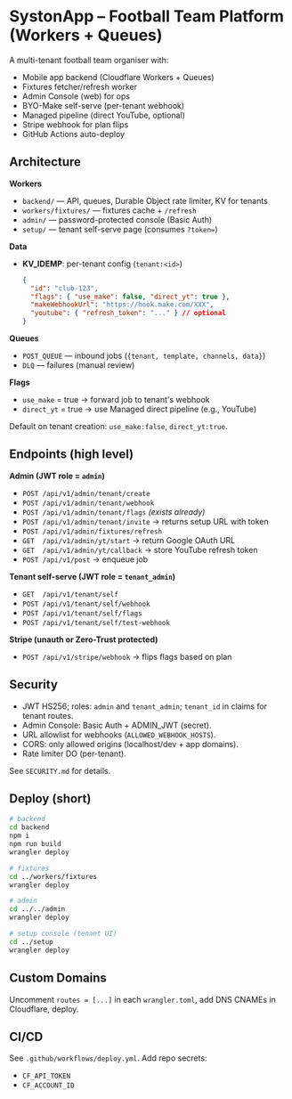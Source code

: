 # SystonApp – Football Team Platform (Workers + Queues)

A multi-tenant football team organiser with:
- Mobile app backend (Cloudflare Workers + Queues)
- Fixtures fetcher/refresh worker
- Admin Console (web) for ops
- BYO-Make self-serve (per-tenant webhook)
- Managed pipeline (direct YouTube, optional)
- Stripe webhook for plan flips
- GitHub Actions auto-deploy

## Architecture

**Workers**
- `backend/` — API, queues, Durable Object rate limiter, KV for tenants
- `workers/fixtures/` — fixtures cache + `/refresh`
- `admin/` — password-protected console (Basic Auth)
- `setup/` — tenant self-serve page (consumes `?token=`)

**Data**
- **KV_IDEMP**: per-tenant config (`tenant:<id>`)
  ```json
  {
    "id": "club-123",
    "flags": { "use_make": false, "direct_yt": true },
    "makeWebhookUrl": "https://hook.make.com/XXX",
    "youtube": { "refresh_token": "..." } // optional
  }
  ```

**Queues**
- `POST_QUEUE` — inbound jobs (`{tenant, template, channels, data}`)
- `DLQ` — failures (manual review)

**Flags**
- `use_make` = true → forward job to tenant's webhook
- `direct_yt` = true → use Managed direct pipeline (e.g., YouTube)

Default on tenant creation: `use_make:false`, `direct_yt:true`.

## Endpoints (high level)

**Admin (JWT role = `admin`)**
- `POST /api/v1/admin/tenant/create`
- `POST /api/v1/admin/tenant/webhook`
- `POST /api/v1/admin/tenant/flags` *(exists already)*
- `POST /api/v1/admin/tenant/invite` → returns setup URL with token
- `POST /api/v1/admin/fixtures/refresh`
- `GET  /api/v1/admin/yt/start` → return Google OAuth URL
- `GET  /api/v1/admin/yt/callback` → store YouTube refresh token
- `POST /api/v1/post` → enqueue job

**Tenant self-serve (JWT role = `tenant_admin`)**
- `GET  /api/v1/tenant/self`
- `POST /api/v1/tenant/self/webhook`
- `POST /api/v1/tenant/self/flags`
- `POST /api/v1/tenant/self/test-webhook`

**Stripe (unauth or Zero-Trust protected)**
- `POST /api/v1/stripe/webhook` → flips flags based on plan

## Security

- JWT HS256; roles: `admin` and `tenant_admin`; `tenant_id` in claims for tenant routes.
- Admin Console: Basic Auth + ADMIN_JWT (secret).
- URL allowlist for webhooks (`ALLOWED_WEBHOOK_HOSTS`).
- CORS: only allowed origins (localhost/dev + app domains).
- Rate limiter DO (per-tenant).

See `SECURITY.md` for details.

## Deploy (short)

```bash
# backend
cd backend
npm i
npm run build
wrangler deploy

# fixtures
cd ../workers/fixtures
wrangler deploy

# admin
cd ../../admin
wrangler deploy

# setup console (tenant UI)
cd ../setup
wrangler deploy
```

## Custom Domains

Uncomment `routes = [...]` in each `wrangler.toml`, add DNS CNAMEs in Cloudflare, deploy.

## CI/CD

See `.github/workflows/deploy.yml`. Add repo secrets:
- `CF_API_TOKEN`
- `CF_ACCOUNT_ID`
   
    
 
